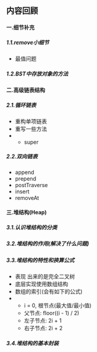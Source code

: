 ## 内容回顾

#### 一.细节补充

##### 1.1.remove小细节

- 最值问题

##### 1.2.BST中存放对象的方法



#### 二.高级链表结构

##### 2.1.循环链表

- 重构单项链表
- 重写一些方法
- - super

##### 2.2.双向链表

- append
- prepend
- postTraverse
- insert
- removeAt

#### 三.堆结构(Heap)

##### 3.1.认识堆结构的分类

##### 3.2.堆结构的作用(解决了什么问题)

##### 3.3.堆结构的特性和换算公式

- 表现 出来的是完全二叉树
- 底层实现使用数组结构
- 数组的索引(会有如下的公式)
- - i = 0, 根节点(最大值/最小值)
  - 父节点: floor((i - 1) / 2)
  - 左子节点: 2i + 1
  - 右子节点: 2i + 2

##### 3.4.堆结构的基本封装



